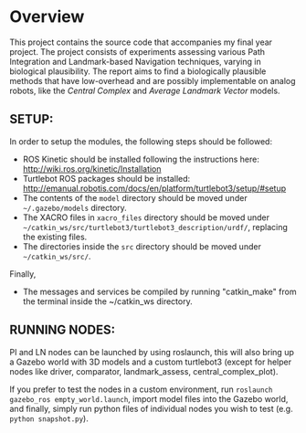 # Overview
This project contains the source code that accompanies my final year project. The project consists of experiments assessing various Path Integration and Landmark-based Navigation techniques, varying in biological plausibility. The report aims to find a biologically plausible methods that have low-overhead and are possibly implementable on analog robots, like the _Central Complex_ and _Average Landmark Vector_ models.

## SETUP:

In order to setup the modules, the following steps should be followed:

* ROS Kinetic should be installed following the instructions here: http://wiki.ros.org/kinetic/Installation
* Turtlebot ROS packages should be installed: http://emanual.robotis.com/docs/en/platform/turtlebot3/setup/#setup
* The contents of the `model` directory should be moved under `~/.gazebo/models` directory.
* The XACRO files in `xacro_files` directory should be moved under `~/catkin_ws/src/turtlebot3/turtlebot3_description/urdf/`, replacing the existing files.
* The directories inside the `src` directory should be moved under `~/catkin_ws/src/`.

Finally,
* The messages and services be compiled by running "catkin_make" from the terminal inside the ~/catkin_ws directory.

## RUNNING NODES:

PI and LN nodes can be launched by using roslaunch, this will also bring up a Gazebo world with 3D models and a custom turtlebot3 (except for helper nodes like driver, comparator, landmark_assess, central_complex_plot). 

If you prefer to test the nodes in a custom environment, run `roslaunch gazebo_ros empty_world.launch`, import model files into the Gazebo world, and finally, simply run python files of individual nodes you wish to test (e.g. `python snapshot.py`).


